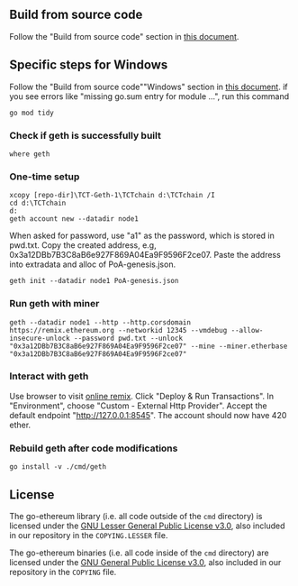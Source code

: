 ## Build from source code

Follow the "Build from source code" section in [this document](https://geth.ethereum.org/docs/getting-started/installing-geth).

## Specific steps for Windows

Follow the "Build from source code"\"Windows" section in [this document](https://geth.ethereum.org/docs/getting-started/installing-geth).
if you see errors like "missing go.sum entry for module ...", run this command
```shell
go mod tidy
```

### Check if geth is successfully built
```shell
where geth
```

### One-time setup
```shell
xcopy [repo-dir]\TCT-Geth-1\TCTchain d:\TCTchain /I
cd d:\TCTchain
d:
geth account new --datadir node1
```
When asked for password, use "a1" as the password, which is stored in pwd.txt.
Copy the created address, e.g, 0x3a12DBb7B3C8aB6e927F869A04Ea9F9596F2ce07. Paste the address into extradata and alloc of PoA-genesis.json.
```shell
geth init --datadir node1 PoA-genesis.json
```

### Run geth with miner
```shell
geth --datadir node1 --http --http.corsdomain https://remix.ethereum.org --networkid 12345 --vmdebug --allow-insecure-unlock --password pwd.txt --unlock "0x3a12DBb7B3C8aB6e927F869A04Ea9F9596F2ce07" --mine --miner.etherbase "0x3a12DBb7B3C8aB6e927F869A04Ea9F9596F2ce07"
```

### Interact with geth
Use browser to visit [online remix](https://remix.ethereum.org/).
Click "Deploy & Run Transactions". In "Environment", choose "Custom - External Http Provider". Accept the default endpoint "http://127.0.0.1:8545".
The account should now have 420 ether.

### Rebuild geth after code modifications
```shell
go install -v ./cmd/geth
```

## License

The go-ethereum library (i.e. all code outside of the `cmd` directory) is licensed under the
[GNU Lesser General Public License v3.0](https://www.gnu.org/licenses/lgpl-3.0.en.html),
also included in our repository in the `COPYING.LESSER` file.

The go-ethereum binaries (i.e. all code inside of the `cmd` directory) are licensed under the
[GNU General Public License v3.0](https://www.gnu.org/licenses/gpl-3.0.en.html), also
included in our repository in the `COPYING` file.
